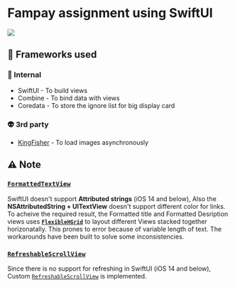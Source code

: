 # Fampay assignment using SwiftUI

![](https://github.com/devwaseem/Fampay-assignment-iOS-SwiftUI/raw/main/github%20assets/app.gif)

## 📡  Frameworks used
### 🍎 Internal
 - SwiftUI - To build views
 - Combine - To bind data with views
 - Coredata - To store the ignore list for big display card
### 👽 3rd party
 - [KingFisher](https://github.com/onevcat/Kingfisher) - To load images asynchronously


## ⚠️ Note
### [`FormattedTextView`](https://github.com/devwaseem/Fampay-assignment-iOS-SwiftUI/blob/main/Fampay%20assignment/Views/ContextualCards/BigDisplayContextualCard/FormattedTextView.swift)
SwiftUI doesn't support **Attributed strings** (iOS 14 and below), Also the **NSAttributedString + UITextView** doesn't support different color for links.
To acheive the required result, the Formatted title and Formatted Desription views uses **[`FlexibleHGrid`](https://github.com/devwaseem/Fampay-assignment-iOS-SwiftUI/blob/main/Fampay%20assignment/Views/FlexibleHGrid.swift)** to layout different Views stacked together horizonatally. This prones to error because of variable length of text. The workarounds have been built to solve some inconsistencies.

### [`RefreshableScrollView`](https://github.com/devwaseem/Fampay-assignment-iOS-SwiftUI/blob/main/Fampay%20assignment/Views/RefreshableScrollView.swift)
Since there is no support for refreshing in SwiftUI (iOS 14 and below), Custom [`RefreshableScrollView`](https://github.com/devwaseem/Fampay-assignment-iOS-SwiftUI/blob/main/Fampay%20assignment/Views/RefreshableScrollView.swift) is implemented.

 
 
